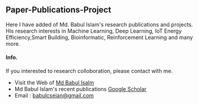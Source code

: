 ## Paper-Publications-Project

Here I have added of Md. Babul Islam's research publications and projects. His research interests in Machine Learning, Deep Learning, IoT Energy Efficiency,Smart Building, Bioinformatic, Reinforcement Learning and many more. 
#### Info. 
If you interested to research colloboration, please contact with me. 
* Visit the Web of [Md Babul Isalm ](https://babulcseian.github.io/)
*  Md Babul Islam's recent publications [Google Scholar](https://scholar.google.com/citations?user=Zaf5EhQAAAAJ&hl=en&authuser=1)
* Email : babulcseian@gmail.com
